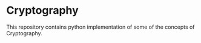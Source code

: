 # Cryptography
This repository contains python implementation of some of the concepts of Cryptography.
